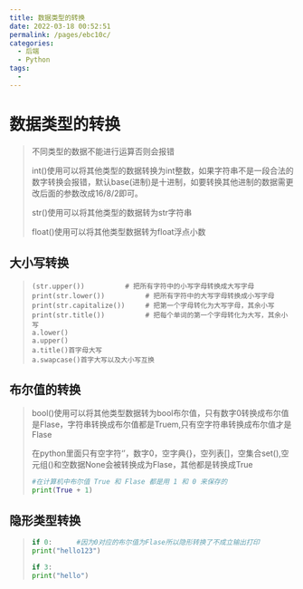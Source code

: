 ```yaml
---
title: 数据类型的转换
date: 2022-03-18 00:52:51
permalink: /pages/ebc10c/
categories:
  - 后端
  - Python
tags:
  - 
---
```

# 数据类型的转换

> 不同类型的数据不能进行运算否则会报错
>
> int()使用可以将其他类型的数据转换为int整数，如果字符串不是一段合法的数字转换会报错，默认base(进制)是十进制，如要转换其他进制的数据需更改后面的参数改成16/8/2即可。
>
> str()使用可以将其他类型的数据转为str字符串
>
> float()使用可以将其他类型数据转为float浮点小数
>
> 

## 大小写转换

> ```
> (str.upper())          # 把所有字符中的小写字母转换成大写字母
> print(str.lower())          # 把所有字符中的大写字母转换成小写字母
> print(str.capitalize())     # 把第一个字母转化为大写字母，其余小写
> print(str.title())          # 把每个单词的第一个字母转化为大写，其余小写 
> a.lower()
> a.upper()
> a.title()首字母大写
> a.swapcase()首字大写以及大小写互换
> ```
>
> 



## 布尔值的转换

> bool()使用可以将其他类型数据转为bool布尔值，只有数字0转换成布尔值是Flase，字符串转换成布尔值都是Truem,只有空字符串转换成布尔值才是Flase
>
> 在python里面只有空字符‘’，数字0，空字典{}，空列表[]，空集合set(),空元组()和空数据None会被转换成为Flase，其他都是转换成True
>
> ```python
>#在计算机中布尔值 True 和 Flase 都是用 1 和 0 来保存的
> print(True + 1)
> ```
> 



## 隐形类型转换

> ```python
>if 0:      #因为0对应的布尔值为Flase所以隐形转换了不成立输出打印
> print("hello123")
>
> if 3:
>print("hello")
> ```

​	

